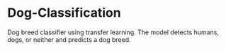 # Dog-Classification
Dog breed classifier using transfer learning. The model detects humans, dogs, or neither and predicts a dog breed.

